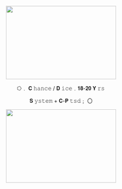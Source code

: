 <p align="center">
<img src=https://files.catbox.moe/3ul8lx.jpg width=300 height=200>
</p>

<p align="center">
⭔﹒ 𝐂 𝚑𝚊𝚗𝚌𝚎 / 𝐃 𝚒𝚌𝚎﹒𝟏𝟖-𝟐𝟎 𝐘 𝚛𝚜
</p>
<p align="center">
𝐒 𝚢𝚜𝚝𝚎𝚖 + 𝐂-𝐏 𝚝𝚜𝚍﹔ 〇
</p>

<p align="center">
<img src=https://files.catbox.moe/x6bru2.jpg width=300 height=200>
</p>

